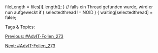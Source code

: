 ﬁleLength  = ﬁles[i].length();
}
// falls ein Thread gefunden wurde, wird er nun aufgeweckt
if ( selectedthread  != NOID ) {
waiting[selectedthread]  = false;

   Tags & Topics:
   

[Previous: #AdvIT-Folien_273](AdvIT-Folien_273.md)

[Next: #AdvIT-Folien_273](AdvIT-Folien_273.md)